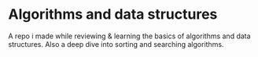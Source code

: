# Algorithms and data structures

A repo i made while reviewing &amp; learning the basics of algorithms and data structures. Also a deep dive into sorting and searching algorithms.
